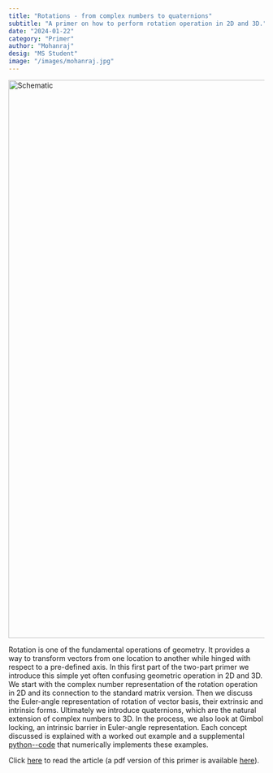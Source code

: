 ```yaml
---
title: "Rotations - from complex numbers to quaternions"
subtitle: "A primer on how to perform rotation operation in 2D and 3D."
date: "2024-01-22"
category: "Primer"
author: "Mohanraj"
desig: "MS Student"
image: "/images/mohanraj.jpg"
---
```


<div class="flex justify-center items-center">
<img src="/images/RotationTut.png" alt="Schematic" width="1100"/>
</div>

Rotation is one of the fundamental operations of geometry. It provides a way to transform vectors from one location to another while hinged with respect to a pre-defined axis. In this first part of the two-part primer we introduce this simple yet often confusing geometric operation in 2D and 3D. We start with the complex number representation of the rotation operation in 2D and its connection to the standard matrix version. Then we discuss the Euler-angle representation of rotation of vector basis, their extrinsic and intrinsic forms. Ultimately we introduce quaternions, which are the natural extension of complex numbers to 3D. In the process, we also look at Gimbol locking, an intrinsic barrier in Euler-angle representation. Each concept discussed is explained with a worked out example and a supplemental [python--code](https://github.com/sgangaprasath/RotationTut/blob/main/Rotations.ipynb) that numerically implements these examples.

Click [here](https://interface-eight-hazel.vercel.app/public/tutorials/rotation/rotationTut.html) to read the article (a pdf version of this primer is available [here](https://github.com/sgangaprasath/interface/blob/main/public/tutorials/rotation/report.pdf)).